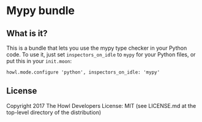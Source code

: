 # Mypy bundle

## What is it?

This is a bundle that lets you use the mypy type checker in your Python code.
To use it, just set `inspectors_on_idle` to `mypy` for your Python files, or
put this in your `init.moon`:

```moonscript
howl.mode.configure 'python', inspectors_on_idle: 'mypy'
```

## License

Copyright 2017 The Howl Developers
License: MIT (see LICENSE.md at the top-level directory of the distribution)

